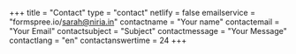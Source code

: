 +++
title = "Contact"
type = "contact"
netlify = false
emailservice = "formspree.io/sarah@niria.in"
contactname = "Your name"
contactemail = "Your Email"
contactsubject = "Subject"
contactmessage = "Your Message"
contactlang = "en"
contactanswertime = 24
+++
